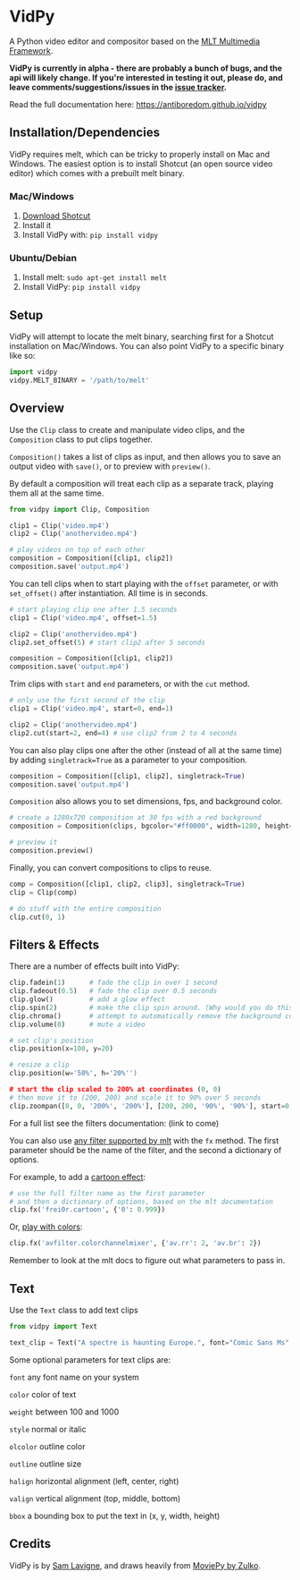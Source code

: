# VidPy

A Python video editor and compositor based on the [MLT Multimedia Framework](https://www.mltframework.org/).

**VidPy is currently in alpha - there are probably a bunch of bugs, and the api will likely change. If you're interested in testing it out, please do, and leave comments/suggestions/issues in the [issue tracker](https://github.com/antiboredom/vidpy/issues).**

Read the full documentation here: https://antiboredom.github.io/vidpy

## Installation/Dependencies

VidPy requires melt, which can be tricky to properly install on Mac and Windows. The easiest option is to install Shotcut (an open source video editor) which comes with a prebuilt melt binary.

### Mac/Windows

1. [Download Shotcut](https://www.shotcut.org/download/)
2. Install it
3. Install VidPy with: ```pip install vidpy```

### Ubuntu/Debian

1. Install melt: ```sudo apt-get install melt```
2. Install VidPy: ```pip install vidpy```

## Setup

VidPy will attempt to locate the melt binary, searching first for a Shotcut installation on Mac/Windows. You can also point VidPy to a specific binary like so:

```python
import vidpy
vidpy.MELT_BINARY = '/path/to/melt'
``` 

## Overview

Use the `Clip` class to create and manipulate video clips, and the `Composition` class to put clips together.

`Composition()` takes a list of clips as input, and then allows you to save an output video with `save()`, or to preview with `preview()`.

By default a composition will treat each clip as a separate track, playing them all at the same time.

```python
from vidpy import Clip, Composition

clip1 = Clip('video.mp4')
clip2 = Clip('anothervideo.mp4')

# play videos on top of each other
composition = Composition([clip1, clip2])
composition.save('output.mp4')
```

You can tell clips when to start playing with the `offset` parameter, or with `set_offset()` after instantiation. All time is in seconds.

```python
# start playing clip one after 1.5 seconds
clip1 = Clip('video.mp4', offset=1.5)

clip2 = Clip('anothervideo.mp4')
clip2.set_offset(5) # start clip2 after 5 seconds

composition = Composition([clip1, clip2])
composition.save('output.mp4')
```

Trim clips with `start` and `end` parameters, or with the `cut` method.

```python
# only use the first second of the clip
clip1 = Clip('video.mp4', start=0, end=1)

clip2 = Clip('anothervideo.mp4')
clip2.cut(start=2, end=4) # use clip2 from 2 to 4 seconds
```

You can also play clips one after the other (instead of all at the same time) by adding `singletrack=True` as a parameter to your composition.

```python
composition = Composition([clip1, clip2], singletrack=True)
composition.save('output.mp4')
```

`Composition` also allows you to set dimensions, fps, and background color.

```python
# create a 1280x720 composition at 30 fps with a red background
composition = Composition(clips, bgcolor="#ff0000", width=1280, height=720, fps=30)

# preview it
composition.preview()
```

Finally, you can convert compositions to clips to reuse.

```python
comp = Composition([clip1, clip2, clip3], singletrack=True)
clip = Clip(comp)

# do stuff with the entire composition
clip.cut(0, 1)
```

## Filters & Effects

There are a number of effects built into VidPy: 

```python
clip.fadein(1) 		# fade the clip in over 1 second
clip.fadeout(0.5) 	# fade the clip over 0.5 seconds
clip.glow()   		# add a glow effect
clip.spin(2)  		# make the clip spin around. (Why would you do this? I don't know!)
clip.chroma() 		# attempt to automatically remove the background color
clip.volume(0)		# mute a video

# set clip's position 
clip.position(x=100, y=20)

# resize a clip
clip.position(w='50%', h='20%'')

# start the clip scaled to 200% at coordinates (0, 0)
# then move it to (200, 200) and scale it to 90% over 5 seconds
clip.zoompan([0, 0, '200%', '200%'], [200, 200, '90%', '90%'], start=0, end=5)
```

For a full list see the filters documentation: (link to come)

You can also use [any filter supported by mlt](https://www.mltframework.org/plugins/PluginsFilters/) with the `fx` method. The first parameter should be the name of the filter, and the second a dictionary of options.

For example, to add a [cartoon effect](https://www.mltframework.org/plugins/FilterFrei0r-cartoon/):



```python
# use the full filter name as the first parameter
# and then a dictionary of options, based on the mlt documentation
clip.fx('frei0r.cartoon', {'0': 0.999})
```

Or, [play with colors](https://www.mltframework.org/plugins/FilterAvfilter-colorchannelmixer/):

```python
clip.fx('avfilter.colorchannelmixer', {'av.rr': 2, 'av.br': 2})
```

Remember to look at the mlt docs to figure out what parameters to pass in.

## Text

Use the `Text` class to add text clips

```python
from vidpy import Text

text_clip = Text("A spectre is haunting Europe.", font="Comic Sans Ms", size=100, color="#ff0000")
```

Some optional parameters for text clips are:

`font` any font name on your system

`color` color of text

`weight` between 100 and 1000

`style` normal or italic

`olcolor` outline color

`outline` outline size

`halign` horizontal alignment (left, center, right)

`valign` vertical alignment (top, middle, bottom)

`bbox` a bounding box to put the text in (x, y, width, height)

## Credits

VidPy is by [Sam Lavigne](http://lav.io), and draws heavily from [MoviePy by Zulko](http://zulko.github.io/moviepy/).




